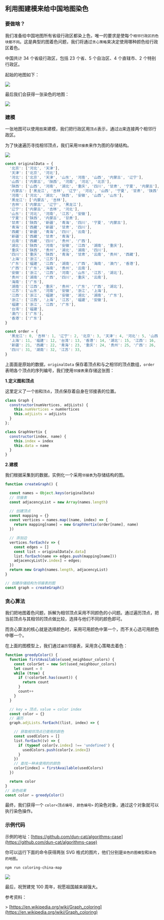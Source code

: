 ## 利用图建模来给中国地图染色 
### 要做啥？

我们准备给中国地图所有省级行政区都染上色，唯一的要求是使每个`相邻行政区的色块都不同`。这是典型的图着色问题，我们将通过`贪心策略`来决定使用哪种颜色给行政区着色。

中国共计 34 个省级行政区，包括 23 个省、5 个自治区、4 个直辖市、2 个特别行政区。

起始的地图如下：

<img src='china-map-uncolor.svg' />

最后我们会获得一张染色的地图：

<img src='colored-map.svg' />

### 建模

一张地图可以使用`图`来建模，我们把行政区用`顶点`表示，通过`边`来连接两个相邻行政区。

为了快速遍历寻找相邻顶点，我们采用`邻接表`来作为图的存储结构。

<img src='map.svg'/>

``` javascript
const originalData = {
  '北京': ['河北', '天津'],
  '天津': ['北京', '河北'],
  '河北': ['北京', '天津', '山东', '河南', '山西', '内蒙古', '辽宁'],
  '山西': ['内蒙古', '陕西', '河南', '河北', '北京'],
  '陕西': ['山西', '河南', '湖北', '重庆', '四川', '甘肃', '宁夏', '内蒙古'],
  '内蒙古': ['黑龙江', '吉林', '辽宁', '河北', '山西', '宁夏', '甘肃', '陕西'],
  '河南': ['河北', '湖北', '陕西', '安徽', '山西', '山东'],
  '黑龙江': ['内蒙古', '吉林'],
  '吉林': ['内蒙古', '辽宁', '黑龙江'],
  '辽宁': ['内蒙古', '吉林', '河北'],
  '山东': ['河北', '河南', '江苏', '安徽'],
  '宁夏': ['陕西', '内蒙古', '甘肃'],
  '甘肃': ['陕西', '新疆', '青海', '四川', '宁夏', '内蒙古'],
  '青海': ['西藏', '新疆', '甘肃', '四川'],
  '西藏': ['新疆', '青海', '四川', '云南'],
  '新疆': ['西藏', '甘肃', '青海'],
  '云南': ['西藏', '四川', '贵州', '广西'],
  '湖北': ['陕西', '河南', '安徽', '江西', '湖南', '重庆'],
  '重庆': ['陕西', '贵州', '湖北', '湖南', '四川'],
  '四川': ['重庆', '陕西', '青海', '甘肃', '云南', '贵州', '西藏'],
  '上海': ['浙江', '江苏'],
  '广东': ['福建', '江西', '湖南', '广西', '海南', '澳门', '香港'],
  '广西': ['广东', '海南', '贵州', '云南'],
  '安徽': ['浙江', '江西', '河南', '山东', '江苏', '湖北'],
  '贵州': ['湖南', '广西', '四川', '重庆', '云南'],
  '海南': ['广东'],
  '湖南': ['江西', '重庆', '贵州', '广东', '广西', '湖北'],
  '江苏': ['山东', '河南', '安徽', '浙江', '上海'],
  '江西': ['浙江', '福建', '安徽', '湖北', '湖南', '广东'],
  '浙江': ['江西', '上海', '江苏', '福建', '安徽'],
  '福建': ['浙江', '江西', '广东'],
  '台湾': ['福建'],
  '澳门': ['广东'],
  '香港': ['广东']
}

const order = {
  '黑龙江': 0, '吉林': 1, '辽宁': 2, '北京': 3, '天津': 4, '河北': 5, '山西': 6, '山东': 7, '河南': 8, '安徽': 9, '浙江': 10,
  '上海': 11, '福建': 12, '台湾': 13, '香港': 14, '湖北': 15, '江西': 16, '内蒙古': 17, '宁夏': 18, '陕西': 19, '甘肃': 20,
  '新疆': 21, '西藏': 22, '青海': 23, '重庆': 24, '贵州': 25, '广西': 26, '广东': 27, '澳门': 28, '海南': 29, '云南': 30,
  '四川': 31, '湖南': 32, '江苏': 33,
}
```

上面面是原始的数据，`originalData` 保存着顶点和与之相邻的顶点数组，`order` 表明各个顶点的序列编号，我们使用`邻接表`来存储这张图：

**1.定义图和顶点**

这里定义了一个`图`和`顶点`，顶点保存着自身在邻接表的位置。

``` javascript
class Graph {
  constructor(numVertices, adjLists) {
    this.numVertices = numVertices
    this.adjLists = adjLists
  }
};

class GraphVertix {
  constructor(index, name) {
    this.index = index
    this.data = name
  }
}
```

**2.建模**

我们根据采集到的数据，实例化一个采用`邻接表`为存储结构的图。

``` javascript
function createGraph() {

  const names = Object.keys(originalData)
  // 邻接表
  const adjacencyList = new Array(names.length)

  // 创建顶点
  const mapping = {}
  const vertices = names.map((name, index) => {
    return mapping[name] = new GraphVertix(order[name], name)
  })

  // 添加边
  vertices.forEach(v => {
    const edges = []
    const list = originalData[v.data]
    list.forEach(name => edges.push(mapping[name]))
    adjacencyList[v.index] = edges;
  })
  return new Graph(names.length, adjacencyList)
}

// 创建存储结构为邻接表的图
const graph = createGraph()
```

### 贪心算法

我们把地图着色问题，拆解为相邻顶点采用不同颜色的小问题。通过遍历顶点，把当前顶点与其相邻的顶点做比较，选择与他们不同的颜色即可。

而贪心算法的核心就是选择颜色时，采用可用颜色中第一个，而不关心选可用颜色中哪一个。

在上面的图模型上，我们通过`遍历`邻接表，采用贪心策略去着色：

``` javascript
function greedyColor() {
  function firstAvailable(used_neighbour_colors) {
    const colorSet = new Set(used_neighbour_colors)
    let count = 0
    while (true) {
      if (!colorSet.has(count)) {
        return count
      }
      count++
    }
  }

  // key = 顶点，value = color index
  const color = {}
  // 遍历
  graph.adjLists.forEach((list, index) => {

    // 获取相邻顶点已使用的颜色
    const usedColors = []
    list.forEach((v) => {
      if (typeof color[v.index] !== 'undefined') {
        usedColors.push(color[v.index])
      }
    })
    // 查找一种未使用的的颜色
    color[index] = firstAvailable(usedColors)
  })

  return color
}
// 染色结果
const color = greedyColor()
```

最终，我们获得一个 `color<顶点编号, 颜色编号>` 的染色对象，通过这个对象就可以执行染色操作。

### 示例代码

示例的地址：[https://github.com/dun-cat/algorithms-case](https://github.com/dun-cat/algorithms-case)

你可以运行下面的命令获得两张 SVG 格式的图片，他们分别是`染色的图模型`和`染色的地图`。

``` bash
npm run coloring-china-map
```

<img src='colored-model-map.svg'/>

最后，祝贺建党 100 周年，祝愿祖国越来越强大。

参考资料：

\> [https://en.wikipedia.org/wiki/Graph_coloring](https://en.wikipedia.org/wiki/Graph_coloring)
